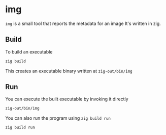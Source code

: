 # img

`img` is a small tool that reports the metadata for an image
It's written in zig.

## Build

To build an executable

```sh
zig build
```

This creates an executable binary written at `zig-out/bin/img`

## Run

You can execute the built executable by invoking it directly

```sh
zig-out/bin/img
```

You can also run the program using `zig build run`

```sh
zig build run
```
